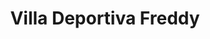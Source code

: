 ---
title: "Villa Deportiva Freddy"
url: /santiago-de-los-caballeros/villa-deportiva-freddy/
shop: Allgemein
---